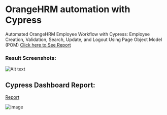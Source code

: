 # OrangeHRM automation with Cypress 

Automated OrangeHRM Employee Workflow with Cypress: Employee Creation, Validation, Search, Update, and Logout Using Page Object Model (POM) [Click here to See Report](https://cloud.cypress.io/projects/urf2fr/runs/6/test-results?actions=%5B%5D&browsers=%5B%5D&groups=%5B%5D&isFlaky=%5B%5D&modificationDateRange=%7B%22startDate%22%3A%221970-01-01%22%2C%22endDate%22%3A%222038-01-19%22%7D&orderBy=EXECUTION_ORDER&oses=%5B%5D&specs=%5B%5D&statuses=%5B%5D&testingTypesEnum=%5B%5D)

### Result Screenshots:
![Alt text](image-1.png)


## Cypress Dashboard Report:

[Report](https://cloud.cypress.io/projects/urf2fr/runs/6/test-results?actions=%5B%5D&browsers=%5B%5D&groups=%5B%5D&isFlaky=%5B%5D&modificationDateRange=%7B%22startDate%22%3A%221970-01-01%22%2C%22endDate%22%3A%222038-01-19%22%7D&orderBy=EXECUTION_ORDER&oses=%5B%5D&specs=%5B%5D&statuses=%5B%5D&testingTypesEnum=%5B%5D)

![image](https://github.com/user-attachments/assets/2f199429-4d47-429e-9c06-668f61d35e1b)

